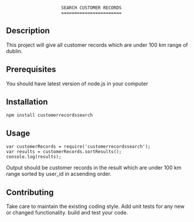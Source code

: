                          SEARCH CUSTOMER RECORDS
                         =======================

 ## Description
  This project will give all customer records which are under 100 km range of dublin.

 ## Prerequisites
   You should have latest version of node.js in your computer 

 ## Installation
  `npm install customerrecordssearch `

## Usage
    var customerRecords = require('customerrecordssearch');
    var results = customerRecords.sortResults();
    console.log(results);

  Output should be customer records in the result which are under 100 km  range  sorted by user_id in acsending order.


## Contributing
 Take care to maintain the existing coding style. Add unit tests for any new or changed functionality. build and test your code.
